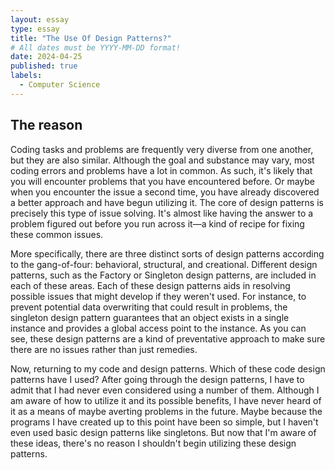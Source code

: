 ```yaml
---
layout: essay
type: essay
title: "The Use Of Design Patterns?"
# All dates must be YYYY-MM-DD format!
date: 2024-04-25
published: true
labels:
  - Computer Science
---
```


## The reason
Coding tasks and problems are frequently very diverse from one another, but they are also similar. Although the goal and substance may vary, most coding errors and problems have a lot in common. As such, it's likely that you will encounter problems that you have encountered before. Or maybe when you encounter the issue a second time, you have already discovered a better approach and have begun utilizing it. The core of design patterns is precisely this type of issue solving. It's almost like having the answer to a problem figured out before you run across it—a kind of recipe for fixing these common issues.

More specifically, there are three distinct sorts of design patterns according to the gang-of-four: behavioral, structural, and creational. Different design patterns, such as the Factory or Singleton design patterns, are included in each of these areas. Each of these design patterns aids in resolving possible issues that might develop if they weren't used. For instance, to prevent potential data overwriting that could result in problems, the singleton design pattern guarantees that an object exists in a single instance and provides a global access point to the instance. As you can see, these design patterns are a kind of preventative approach to make sure there are no issues rather than just remedies.

Now, returning to my code and design patterns. Which of these code design patterns have I used? After going through the design patterns, I have to admit that I had never even considered using a number of them. Although I am aware of how to utilize it and its possible benefits, I have never heard of it as a means of maybe averting problems in the future. Maybe because the programs I have created up to this point have been so simple, but I haven't even used basic design patterns like singletons. But now that I'm aware of these ideas, there's no reason I shouldn't begin utilizing these design patterns. 









